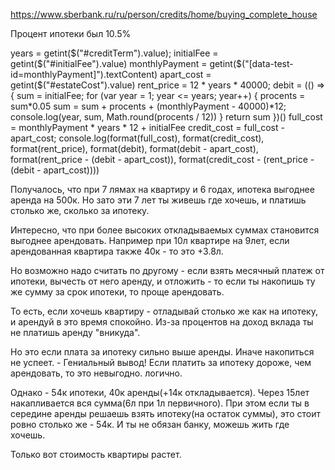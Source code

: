 https://www.sberbank.ru/ru/person/credits/home/buying_complete_house

Процент ипотеки был 10.5%

years = getint($("#creditTerm").value);
initialFee = getint($("#initialFee").value)
monthlyPayment = getint($("[data-test-id=monthlyPayment]").textContent)
apart_cost = getint($("#estateCost").value)
rent_price = 12 * years * 40000;
debit = (() => {
    sum = initialFee;
    for (var year = 1; year <= years; year++) {
        procents = sum*0.05
        sum = sum + procents + (monthlyPayment - 40000)*12;
        console.log(year, sum, Math.round(procents / 12))
    }
    return sum
})()
full_cost = monthlyPayment * years * 12 + initialFee
credit_cost = full_cost - apart_cost;
console.log(format(full_cost), format(credit_cost), format(rent_price), format(debit), format(debit - apart_cost), format(rent_price - (debit - apart_cost)), format(credit_cost - (rent_price - (debit - apart_cost))))


Получалось, что при 7 лямах на квартиру и 6 годах, ипотека выгоднее аренда на 500к.
Но зато эти 7 лет ты живешь где хочешь, и платишь столько же, сколько за ипотеку.

Интересно, что при более высоких откладываемых суммах становится выгоднее арендовать.
Например при 10л квартире на 9лет, если арендованная квартира также 40к - то это +3.8л.


Но возможно надо считать по другому - если взять месячный платеж от ипотеки, вычесть от него аренду, и отложить - то если ты накопишь ту же сумму за срок ипотеки, то проще арендовать.


То есть, если хочешь квартиру - отладывай столько же как на ипотеку, и арендуй в это время спокойно. Из-за процентов на доход вклада ты не платишь аренду "вникуда".

Но это если плата за ипотеку сильно выше аренды. Иначе накопиться не успеет. - Гениальный вывод! Если платить за ипотеку дороже, чем арендовать, то это невыгодно. логично.

Однако - 54к ипотеки, 40к аренды(+14к откладывается). Через 15лет накапливается вся сумма(6л при 1л первичного). При этом если ты в середине аренды решаешь взять ипотеку(на остаток суммы), это стоит ровно столько же - 54к.
И ты не обязан банку, можешь жить где хочешь.


Только вот стоимость квартиры растет.
